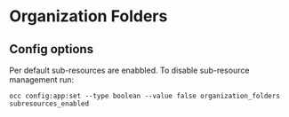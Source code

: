 # Organization Folders

## Config options
Per default sub-resources are enabbled. To disable sub-resource management run:
```shell
occ config:app:set --type boolean --value false organization_folders subresources_enabled
```
